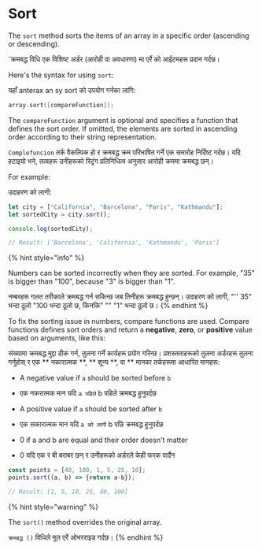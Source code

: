 # Sort

The `sort` method sorts the items of an array in a specific order (ascending or descending).

`क्रमबद्ध विधि एक विशिष्ट अर्डर (आरोही वा अवधारणा) मा एर्रे को आईटमहरू प्रदान गर्दछ।

Here's the syntax for using `sort`:

यहाँ anterax an sy sort को उपयोग गर्नका लागि:

```c
array.sort([compareFunction]);
```

The `compareFunction` argument is optional and specifies a function that defines the sort order. If omitted, the elements are sorted in ascending order according to their string representation.

`Complefuncion` तर्क वैकल्पिक हो र क्रमबद्ध क्रम परिभाषित गर्ने एक समारोह निर्दिष्ट गर्दछ। यदि हटाइयो भने, तत्वहरू उनीहरूको स्ट्रिंग प्रतिनिधित्व अनुसार आरोही क्रममा क्रमबद्ध छन्।

For example:

उदाहरण को लागी:

```javascript
let city = ["California", "Barcelona", "Paris", "Kathmandu"];
let sortedCity = city.sort(); 

console.log(sortedCity);

// Result: ['Barcelona', 'California', 'Kathmandu', 'Paris']

```

{% hint style="info" %}


Numbers can be sorted incorrectly when they are sorted. For example, "35" is bigger than "100", because "3" is bigger than "1".

नम्बरहरू गलत तरीकाले क्रमबद्ध गर्न सकिन्छ जब तिनीहरू क्रमबद्ध हुन्छन्। उदाहरण को लागी, "'' 35" भन्दा ठूलो "100 भन्दा ठूलो छ, किनकि" "" "1" भन्दा ठूलो छ।
{% endhint %}

To fix the sorting issue in numbers, compare functions are used. Compare functions defines sort orders and return a **negative**, **zero**, or **positive** value based on arguments, like this:

संख्यामा क्रमबद्ध मुद्दा ठीक गर्न, तुलना गर्ने कार्यहरू प्रयोग गरिन्छ। प्रशस्तताहरूको तुलना अर्डरहरू तुलना गर्नुहोस् र एक ** नकारात्मक **, ** शून्य **, वा ** मानका तर्कहरूमा आधारित मानहरू:

* A negative value if `a` should be sorted before `b`

* एक नकरात्मक मान यदि `a पहिले` b पहिले क्रमबद्ध हुनुपर्दछ
* A positive value if `a` should be sorted after `b`

* एक सकारात्मक मान यदि `a को लागी` b पछि क्रमबद्ध हुनुपर्दछ
* 0 if a and b are equal and their order doesn't matter

* 0 यदि एक र बी बराबर छन् र उनीहरूको अर्डरले केही फरक पार्दैन

```javascript
const points = [40, 100, 1, 5, 25, 10];
points.sort((a, b) => {return a-b});

// Result: [1, 5, 10, 25, 40, 100]
```

{% hint style="warning" %}


The `sort()` method overrides the original array.

`क्रमबद्ध ()` विधिले मूल एर्रे ओभरराइड गर्दछ।
{% endhint %}
